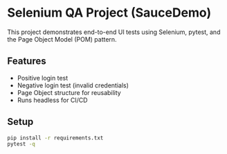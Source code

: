 # Selenium QA Project (SauceDemo)
This project demonstrates end-to-end UI tests using Selenium, pytest, and the Page Object Model (POM) pattern.

## Features
- Positive login test
- Negative login test (invalid credentials)
- Page Object structure for reusability
- Runs headless for CI/CD

## Setup
```bash
pip install -r requirements.txt
pytest -q
